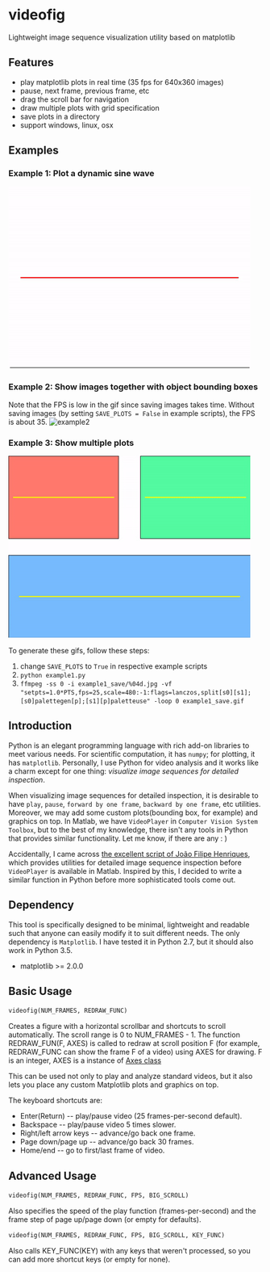 # videofig
Lightweight image sequence visualization utility based on matplotlib

## Features
- play matplotlib plots in real time (35 fps for 640x360 images) 
- pause, next frame, previous frame, etc
- drag the scroll bar for navigation
- draw multiple plots with grid specification
- save plots in a directory
- support windows, linux, osx

## Examples
### Example 1: Plot a dynamic sine wave
![example1](./assets/example1_save.gif)

### Example 2: Show images together with object bounding boxes
Note that the FPS is low in the gif since saving images takes time. Without saving images (by setting `SAVE_PLOTS = False` in example scripts), the FPS is about 35.
![example2](./assets/example2_save.gif)

### Example 3: Show multiple plots
![example3](./assets/example3_save.gif)

To generate these gifs, follow these steps:
1. change `SAVE_PLOTS` to `True` in respective example scripts
2. `python example1.py` 
3. `ffmpeg -ss 0 -i example1_save/%04d.jpg -vf "setpts=1.0*PTS,fps=25,scale=480:-1:flags=lanczos,split[s0][s1];[s0]palettegen[p];[s1][p]paletteuse" -loop 0 example1_save.gif`

## Introduction
Python is an elegant programming language with rich add-on libraries to meet various needs. For scientific computation, it has `numpy`; for plotting, it has `matplotlib`. Personally, I use Python for video analysis and it works like a charm except for one thing: *visualize image sequences for detailed inspection*. 
 
When visualizing image sequences for detailed inspection, it is desirable to have `play`, `pause`, `forward by one frame`, `backward by one frame`, etc utilities. Moreover, we may add some custom plots(bounding box, for example) and graphics on top. In Matlab, we have `VideoPlayer` in `Computer Vision System Toolbox`, but to the best of my knowledge, there isn't any tools in Python that provides similar functionality. Let me know, if there are any : )
 
Accidentally, I came across [the excellent script of João Filipe Henriques](https://www.mathworks.com/matlabcentral/fileexchange/29544-figure-to-play-and-analyze-videos-with-custom-plots-on-top?focused=5172704&tab=function
), which provides utilities for detailed image sequence inspection before `VideoPlayer` is available in Matlab. Inspired by this, I decided to write a similar function in Python before more sophisticated tools come out.

## Dependency
This tool is specifically designed to be minimal, lightweight and readable such that anyone can easily modify it to suit different needs. The only dependency is `Matplotlib`. I have tested it in Python 2.7, but it should also work in Python 3.5.

- matplotlib >= 2.0.0
 
## Basic Usage
```python
videofig(NUM_FRAMES, REDRAW_FUNC)
```

Creates a figure with a horizontal scrollbar and shortcuts to scroll automatically.
The scroll range is 0 to NUM_FRAMES - 1. The function REDRAW_FUN(F, AXES) is called to
redraw at scroll position F (for example, REDRAW_FUNC can show the frame F of a video)
using AXES for drawing. F is an integer, AXES is a instance of [Axes class](https://matplotlib.org/api/axes_api.html)

This can be used not only to play and analyze standard videos, but it also lets you place
any custom Matplotlib plots and graphics on top.

The keyboard shortcuts are:
+ Enter(Return) -- play/pause video (25 frames-per-second default).
+ Backspace -- play/pause video 5 times slower.
+ Right/left arrow keys -- advance/go back one frame.
+ Page down/page up -- advance/go back 30 frames.
+ Home/end -- go to first/last frame of video.

## Advanced Usage
```python
videofig(NUM_FRAMES, REDRAW_FUNC, FPS, BIG_SCROLL)
```
Also specifies the speed of the play function (frames-per-second) and
the frame step of page up/page down (or empty for defaults).

```python
videofig(NUM_FRAMES, REDRAW_FUNC, FPS, BIG_SCROLL, KEY_FUNC)
```
Also calls KEY_FUNC(KEY) with any keys that weren't processed, so you
can add more shortcut keys (or empty for none).


